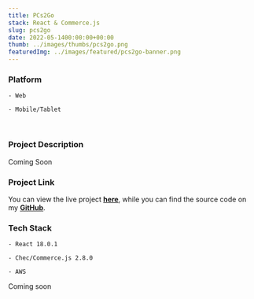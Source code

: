```yaml
---
title: PCs2Go
stack: React & Commerce.js
slug: pcs2go
date: 2022-05-1400:00:00+00:00
thumb: ../images/thumbs/pcs2go.png
featuredImg: ../images/featured/pcs2go-banner.png
---
```


### Platform

    - Web

    - Mobile/Tablet

<br />

### Project Description

Coming Soon

### Project Link

You can view the live project [**here**](https://main.d3bl1rsrij4z2s.amplifyapp.com/), while you can find the source code on my [**GitHub**](https://github.com/PaulBrasfield/pcs2go).

### Tech Stack

    - React 18.0.1

    - Chec/Commerce.js 2.8.0

    - AWS

Coming soon
